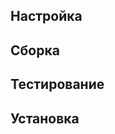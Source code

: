 <pkg :name="'gperf'" instsize showsbu2></pkg>

## Настройка
<package-script :package="'gperf'" :type="'configure'"></package-script>

## Сборка
<package-script :package="'gperf'" :type="'build'"></package-script>
## Тестирование
<package-script :package="'gperf'" :type="'test'"></package-script>

## Установка
<package-script :package="'gperf'" :type="'install'"></package-script>


<script>
	new Vue({ el: '#main' })
</script> 
